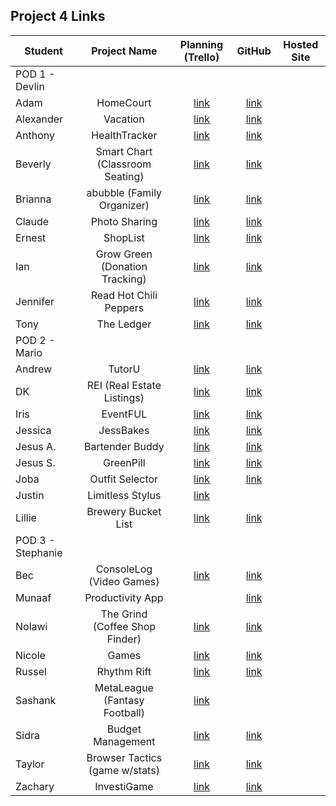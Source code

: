 ## Project 4 Links 

| Student | Project Name | Planning (Trello) | GitHub | Hosted Site |
|---|:---:|:---:|:---:|:---:|
| POD 1 - Devlin |  |  |  |  |
| Adam | HomeCourt | [link](https://trello.com/b/NkmO1Z0Q/homecourt) | [link](https://github.com/adamascencio/HomeCourt) |  |
| Alexander | Vacation | [link](https://trello.com/b/SM6tCjC2/vaction-social-app) | [link](https://github.com/ahaines10/vacation-tracker) |  |
| Anthony | HealthTracker | [link](https://trello.com/b/B7g9bGUa/healthtracker) | [link](https://github.com/abpandanguyen/health-tracker) |  |
| Beverly | Smart Chart (Classroom Seating) | [link](https://trello.com/b/XCn4DlOC/p4) | [link](https://github.com/bevcook126/smart-chart) |  |
| Brianna | abubble (Family Organizer) | [link](https://trello.com/b/8udoXGyU/p4-abubble) | [link](https://github.com/heyjudesmom/abubble) |  |
| Claude | Photo Sharing | [link](https://trello.com/b/minM91Ck/project-4) | [link](https://github.com/claudecabalquinto/photography-project-4) |  |
| Ernest | ShopList | [link](https://trello.com/b/UXO7d20V/p4) | [link](https://github.com/loex345/shoplist) |  |
| Ian | Grow Green (Donation Tracking) | [link](https://trello.com/b/7kn991cX/project-4) | [link](https://github.com/ianchan3/Grow-Green) |  |
| Jennifer | Read Hot Chili Peppers | [link](https://trello.com/b/WIijFORo/p4-read-hot-chili-peppers) | [link](https://github.com/jenstiza/Read-Hot-Chili-Peppers) |  |
| Tony | The Ledger | [link](https://trello.com/b/4qVjToFn/p4-the-ledger) | [link](https://github.com/anthonybrockett/the-ledger) |  |
| POD 2 - Mario |  |  |  |  |
| Andrew | TutorU | [link](https://trello.com/b/xoaa8Z1N/tutorup4) | [link](https://github.com/Andrewbui389/TutorU) |  |
| DK | REI (Real Estate Listings) | [link](https://trello.com/b/LKxhzxN8/rei-project4) | [link](https://github.com/Dandd6541/RE-listings-) |  |
| Iris | EventFUL | [link](https://trello.com/b/nCG9G5L3/project-4-board) | [link](https://github.com/iris-personal/eventFUL) |  |
| Jessica | JessBakes | [link](https://trello.com/b/abK3XcYw/p4) | [link](https://github.com/jessmucklow/jessbakes) |  |
| Jesus A. | Bartender Buddy | [link](https://trello.com/b/vxanfXtV/unit-4-bartending) | [link](https://github.com/aaguilarvf39/Bartending-Project-4) |  |
| Jesus S. | GreenPill  | [link](https://trello.com/b/y0SkAvv0/capstone) | [link](https://github.com/jesusi3/green-pill) |  |
| Joba | Outfit Selector | [link](https://trello.com/b/96ikdQ4Y/sei-capstone-project) | [link](https://github.com/jobaa11/product-design-app) |  |
| Justin | Limitless Stylus | [link](https://github.com/jmendoza13/limitless-stylus) |  |  |
| Lillie | Brewery Bucket List | [link](https://trello.com/b/WL8yWqll/brewery-wishlist) | [link](https://github.com/lilliesheely/Brewery-Bucket-List) |  |
| POD 3 - Stephanie |  |  |  |  |
| Bec | ConsoleLog (Video Games) | [link](https://trello.com/b/L6LXpNep/project-3-consolelog) | [link](https://github.com/becp12/ConsoleLog) |  |
| Munaaf | Productivity App |  | [link](https://github.com/mkbozai/iykyk) |  |
| Nolawi | The Grind (Coffee Shop Finder) | [link](https://trello.com/b/Epxd4RfQ/p4-the-grind) | [link](https://github.com/noliw/thegrind) |  |
| Nicole | Games | [link](https://trello.com/b/abK3XcYw/p4) | [link](https://github.com/coleochieng/unit4project) |  |
| Russel | Rhythm Rift | [link](https://trello.com/b/AEFnAg7X/rhythm-rift) | [link](https://github.com/russellasagna/RhythmRift) |  |
| Sashank | MetaLeague (Fantasy Football) | [link](https://trello.com/b/R9Rwy5E4/p4-metaleague) |  |  |
| Sidra | Budget Management | [link](https://trello.com/b/K5ij29am/budget-management) | [link](https://github.com/SidrAkhtar/budget-management-app) |  |
| Taylor | Browser Tactics (game w/stats) | [link](https://trello.com/b/KtRFI80A/browser-tactics) | [link](https://github.com/tnwatts/Browser-Tactics) |  |
| Zachary | InvestiGame | [link](https://trello.com/b/jNzRLC5Q/project-4) | [link](https://github.com/zseever/investigame) |  |
